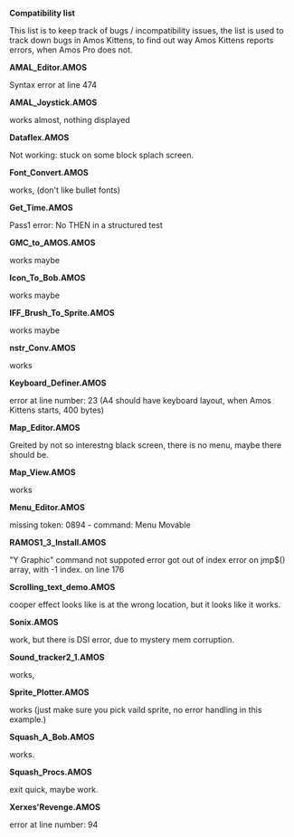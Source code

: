 **Compatibility list**

This list is to keep track of bugs / incompatibility issues, 
the list is used to track down bugs in Amos Kittens, 
to find out way Amos Kittens reports errors, when Amos Pro does not.

**AMAL_Editor.AMOS**

Syntax error at line 474

**AMAL_Joystick.AMOS**

works almost, nothing displayed

**Dataflex.AMOS**

Not working: stuck on some block splach screen.

**Font_Convert.AMOS**

works, (don't like bullet fonts)

**Get_Time.AMOS**

Pass1 error: No THEN in a structured test

**GMC_to_AMOS.AMOS**

works maybe

**Icon_To_Bob.AMOS**

works maybe

**IFF_Brush_To_Sprite.AMOS**

works maybe

**nstr_Conv.AMOS**

works

**Keyboard_Definer.AMOS**

error at line number: 23
(A4 should have keyboard layout, when Amos Kittens starts, 400 bytes)

**Map_Editor.AMOS**

Greited by not so interestng black screen, 
there is no menu, maybe there should be.

**Map_View.AMOS**

works

**Menu_Editor.AMOS**

missing token: 0894 - command: Menu Movable

**RAMOS1_3_Install.AMOS**

"Y Graphic" command not suppoted error
got out of index error on jmp$() array, with -1 index.
on line 176

**Scrolling_text_demo.AMOS**

cooper effect looks like is at the wrong location, but it looks like it works.

**Sonix.AMOS**

work, but there is DSI error, due to mystery mem corruption.

**Sound_tracker2_1.AMOS**

works,

**Sprite_Plotter.AMOS**

works (just make sure you pick vaild sprite, no error handling in this example.)

**Squash_A_Bob.AMOS**

works.

**Squash_Procs.AMOS**

exit quick, maybe work.

**Xerxes'Revenge.AMOS**

error at line number: 94

